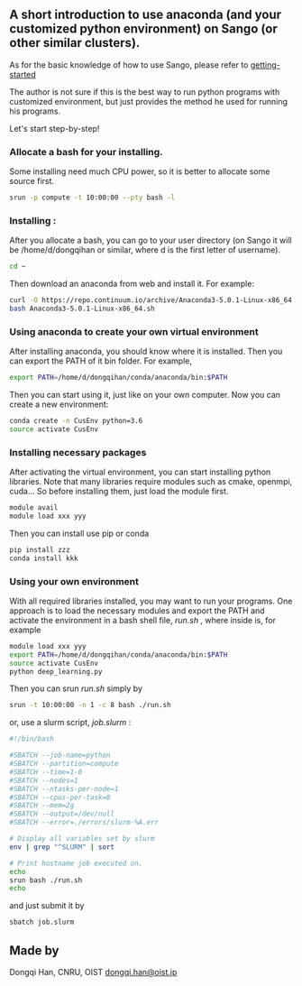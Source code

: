 ## A short introduction to use anaconda (and your customized python environment) on Sango (or other similar clusters).

As for the basic knowledge of how to use Sango, please refer to [getting-started](https://groups.oist.jp/scs/getting-started)

The author is not sure if this is the best way to run python programs with customized environment, but just provides the method he used for running his programs.

Let's start step-by-step!

### Allocate a bash for your installing.
Some installing need much CPU power, so it is better to allocate some source first.
```bash
srun -p compute -t 10:00:00 --pty bash -l
```

### Installing :
After you allocate a bash, you can go to your user directory (on Sango it will be /home/d/dongqihan or similar, where d is the first letter of username).
```bash
cd ~
```
Then download an anaconda from web and install it. For example:

```bash
curl -O https://repo.continuum.io/archive/Anaconda3-5.0.1-Linux-x86_64.sh
bash Anaconda3-5.0.1-Linux-x86_64.sh
```

### Using anaconda to create your own virtual environment
After installing anaconda, you should know where it is installed. Then you can export the PATH of it bin folder. For example, 
```bash
export PATH=/home/d/dongqihan/conda/anaconda/bin:$PATH
```
Then you can start using it, just like on your own computer. Now you can create a new environment:
```bash
conda create -n CusEnv python=3.6
source activate CusEnv
```

### Installing necessary packages
After activating the virtual environment, you can start installing python libraries. Note that many libraries require modules such as cmake, openmpi, cuda... So before installing them, just load the module first.
```bash
module avail
module load xxx yyy
```
Then you can install use pip or conda

```bash
pip install zzz
conda install kkk
```


### Using your own environment
With all required libraries installed, you may want to run your programs. One approach is to load the necessary modules and export the PATH and activate the environment in a bash shell file, *run.sh* , where inside is, for example

```bash
module load xxx yyy
export PATH=/home/d/dongqihan/conda/anaconda/bin:$PATH
source activate CusEnv
python deep_learning.py
```

Then you can srun *run.sh* simply by
```bash
srun -t 10:00:00 -n 1 -c 8 bash ./run.sh
```

or, use a slurm script, *job.slurm* :

```bash
#!/bin/bash

#SBATCH --job-name=python
#SBATCH --partition=compute
#SBATCH --time=1-0
#SBATCH --nodes=1
#SBATCH --ntasks-per-node=1
#SBATCH --cpus-per-task=8
#SBATCH --mem=2g
#SBATCH --output=/dev/null
#SBATCH --error=./errors/slurm-%A.err

# Display all variables set by slurm
env | grep "^SLURM" | sort

# Print hostname job executed on.
echo
srun bash ./run.sh
echo

```

and just submit it by 
```bash
sbatch job.slurm
```


## Made by
Dongqi Han, CNRU, OIST
<dongqi.han@oist.jp>
